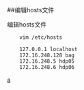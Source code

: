 ##编辑hosts文件

编辑hosts文件
        
        vim /etc/hosts
        
        127.0.0.1 localhost
        172.16.248.128 bag
        172.16.248.5 hdp05
        172.16.248.6 hdp06
        
        
[a](I.安装前准备/安装JDK&JCE.md)